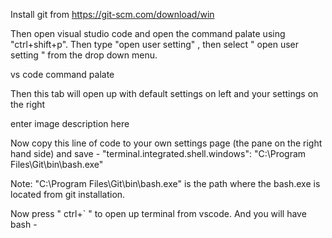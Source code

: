 Install git from https://git-scm.com/download/win

Then open visual studio code and open the command palate using "ctrl+shift+p". Then type "open user setting" , then select " open user setting " from the drop down menu.

vs code command palate

Then this tab will open up with default settings on left and your settings on the right

enter image description here

Now copy this line of code to your own settings page (the pane on the right hand side) and save - "terminal.integrated.shell.windows": "C:\\Program Files\\Git\\bin\\bash.exe"

Note: "C:\\Program Files\Git\bin\bash.exe" is the path where the bash.exe is located from git installation.

Now press " ctrl+` " to open up terminal from vscode. And you will have bash -
